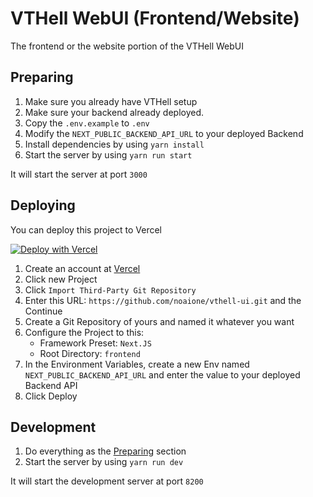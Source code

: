 # VTHell WebUI (Frontend/Website)

The frontend or the website portion of the VTHell WebUI

## Preparing
1. Make sure you already have VTHell setup
2. Make sure your backend already deployed.
3. Copy the `.env.example` to `.env`
4. Modify the `NEXT_PUBLIC_BACKEND_API_URL` to your deployed Backend
5. Install dependencies by using `yarn install`
6. Start the server by using `yarn run start`

It will start the server at port `3000`

## Deploying

You can deploy this project to Vercel

[![Deploy with Vercel](https://vercel.com/button)](https://vercel.com/new/git/external?repository-url=https%3A%2F%2Fgithub.com%2Fnoaione%2Fvthell-ui.git&env=NEXT_PUBLIC_BACKEND_API_URL&envDescription=Important%20API%20Keys%20needed%20for%20the%20website%20to%20run%20properly&envLink=https%3A%2F%2Fgithub.com%2Fnoaione%2Fvthell-ui%2Fblob%2Fmaster%2Ffrontend%2F.env.example&project-name=vthell-ui&repository-name=vthell-ui&demo-title=VTHell%20WebUI&demo-description=A%20deployed%20VTHell%20WebUI%20sample&demo-url=https%3A%2F%2Fvthui.n4o.xyz)

1. Create an account at [Vercel](https://vercel.com/dashboard)
2. Click new Project
3. Click `Import Third-Party Git Repository`
4. Enter this URL: `https://github.com/noaione/vthell-ui.git` and the Continue
5. Create a Git Repository of yours and named it whatever you want
6. Configure the Project to this:
   - Framework Preset: `Next.JS`
   - Root Directory: `frontend`
7. In the Environment Variables, create a new Env named `NEXT_PUBLIC_BACKEND_API_URL` and enter the value to your deployed Backend API
8. Click Deploy

## Development
1. Do everything as the [Preparing](#preparing) section
2. Start the server by using `yarn run dev`

It will start the development server at port `8200`